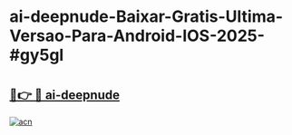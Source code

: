 # ai-deepnude-Baixar-Gratis-Ultima-Versao-Para-Android-IOS-2025-#gy5gl

# <h2><a href="https://ainizakaria.my?title=ai-deepnude&ref=24M">🔗👉 🔴 ai-deepnude</a></h2>

[![acn](https://github.com/user-attachments/assets/0f9c940e-d8b0-45ae-aac7-cd30a18b3e1c)](https://ainizakaria.my?title=ai-deepnude&ref=24M)

